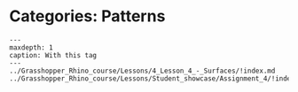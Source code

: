 # Categories: Patterns

```{toctree}
---
maxdepth: 1
caption: With this tag
---
../Grasshopper_Rhino_course/Lessons/4_Lesson_4_-_Surfaces/!index.md
../Grasshopper_Rhino_course/Lessons/Student_showcase/Assignment_4/!index.md
```
